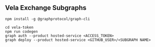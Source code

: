 ## Vela Exchange Subgraphs


```
npm install -g @graphprotocol/graph-cli
```

```
cd vela-token
npm run codegen
graph auth --product hosted-service <ACCESS_TOKEN>
graph deploy --product hosted-service <GITHUB_USER>/<SUBGRAPH NAME>
```
